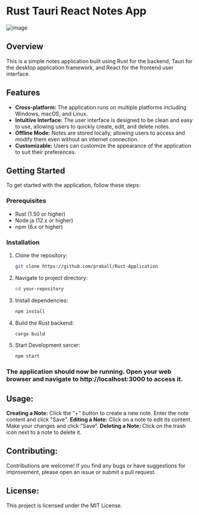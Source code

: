 # Rust Tauri React Notes App

![image](https://github.com/praball/Rust-Application/assets/92200181/49c0c85e-489a-40af-8417-c048af74151a)

## Overview

This is a simple notes application built using Rust for the backend, Tauri for the desktop application framework, and React for the frontend user interface.

## Features

- **Cross-platform:** The application runs on multiple platforms including Windows, macOS, and Linux.
- **Intuitive Interface:** The user interface is designed to be clean and easy to use, allowing users to quickly create, edit, and delete notes.
- **Offline Mode:** Notes are stored locally, allowing users to access and modify them even without an internet connection.
- **Customizable:** Users can customize the appearance of the application to suit their preferences.

## Getting Started

To get started with the application, follow these steps:

### Prerequisites

- Rust (1.50 or higher)
- Node.js (12.x or higher)
- npm (6.x or higher)

### Installation

1. Clone the repository:
   ```bash
   git clone https://github.com/praball/Rust-Application
2. Navigate to project directory:
   ```bash
   cd your-repository
3. Install dependencies:
   ```bash
   npm install
4. Build the Rust backend:
   ```bash
   cargo build
5. Start Development sercer:
   ```bash
   npm start

### The application should now be running. Open your web browser and navigate to http://localhost:3000 to access it.

## Usage:
<b> Creating a Note:</b> Click the "+" button to create a new note. Enter the note content and click "Save".
<b> Editing a Note:</b> Click on a note to edit its content. Make your changes and click "Save".
<b> Deleting a Note:</b> Click on the trash icon next to a note to delete it.

## Contributing:
Contributions are welcome! If you find any bugs or have suggestions for improvement, please open an issue or submit a pull request.

## License:
This project is licensed under the MIT License.
